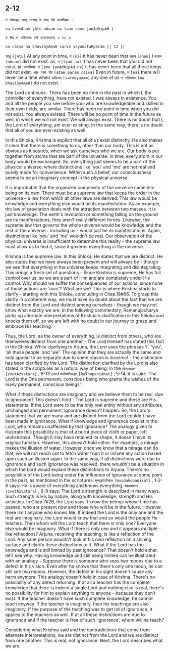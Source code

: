 ## <a name='_12'></a>2-12


```shloka-sa
न त्वेवाहम् जातु नासम् न त्वम् नेमे जनाधिपाः ।
```
```shloka-sa-hk
na tvevAham jAtu nAsam na tvam neme janAdhipAH |
```
```shloka-sa
न चैव न भविष्यामः सर्वे वयमतःपरम् ॥ १२ ॥
```
```shloka-sa-hk
na caiva na bhaviSyAmaH sarve vayamataHparam || 12 ||
```

`जातु` `[jAtu]` At any point in time, `न` `[na]` it has never been that `अहम्` `[aham]` I `नासम्` `[nAsam]` did not exist. `त्वम् न` `[tvam na]` It has never been that you did not exist. `इमे जनाधिपाः न` `[ime janAdhipAH na]` It has never been that all these kings did not exist. `अतः परम् चैव` `[ataH param caiva]` Even in future, `न` `[na]` there will never be a time when `सर्वेवयम्` `[sarvevayam]` any one of us `न भविष्यामः` `[na bhaviSyAmaH]` do not exist.



The Lord continues- There has been no time in the past in which I, the controller of everything, have not existed. I was always in existence. You and all the people you see before you-who are knowledgeable and skilled in their own fields, are similar. There has been no point in time when you did not exist. You always existed.
There will be no point of time in the future as well, in which we will not exist. We will always exist.
There is no doubt that I, the Lord of everything, am ever-existing. In the same way, there is no doubt that all of you are ever-existing as well.



In this Shloka, Krishna is explicit that all of us exist distinctly. He also makes it clear that there is something to us, other than our body. 
This is not as obvious as it sounds, when we ask ourselves who we are. Our body is put together from atoms that are part of the universe. In time, every atom in our body would be exchanged. So, everything just seems to be a part of the physical universe, where distinctions like 'you' and 'me' are not real and purely made for convenience. Within such a belief, our consciousness seems to be an imaginary concept in the physical universe. 



It is improbable that the organized complexity of the universe came into being on its own. There must be a supreme law that keeps the order in the universe – a law from which all other laws are derived. This law would be knowledge and everything else would be its manifestation. 
As an example, the law of gravitation deals with the attraction between two masses. It is just knowledge. The earth's revolution or something falling on the ground are its manifestations, they aren't really different forces. 
Likewise, the supreme law that governs the whole universe would be knowledge and the rest of the universe - including us - would just be its manifestations. Again, distinctions like 'you' and 'me' wouldn't be real. Our observation of the physical universe is insufficient to determine this reality - the supreme law must allow us to find it, since it governs everything in the universe.



Krishna is the supreme law. In this Shloka, He states that we are distinct. He also states that we have always been present and will always be - though we see that everything in the universe keeps integrating and disintegrating. 
This brings a fresh set of questions - Since Krishna is supreme, He has full control over us, so we are a part of Him and are completely under His control. Why should we suffer the consequences of our actions, since none of those actions are 'ours'? What are we? 
This is where Krishna starts to clarify - starting with this Shloka, concluding in Chap.18#66. To grasp this clarity in a coherent way, we must have no doubt about the fact that we are distinct from the Lord and distinct among ourselves - though we may not know what exactly we are. 
In the following commentary, Ramanujacharya picks up alternate interpretations of Krishna's clarification in this Shloka and knocks them off, so we are left with no doubt in our journey to grasp and embrace His teaching.



Thus, the Lord, as the owner of everything, is distinct from others, who are themselves distinct from one another - The Lord Himself has stated this fact in the Shloka. While clarifying to Arjuna, the Lord uses the phrases 'I', 'you', 'all these people' and 'we'. The opinion that they are actually the same and only appear to be separate due to some reason is incorrect - the distinction has been clarified by the Lord. 
The distinction clarified by the Lord is also stated in the scriptures as a natural way of being:
In the `श्वेताश्वतर` `[zvetAzvatara]` , 6-13 and `कठोपनिअहत्` `[kaThopaniahat]` , 5-14, it is said: 'The Lord is the One permanent, conscious being who grants the wishes of the many permanent, conscious beings'.



What if these distinctions are imaginary and we believe them to be real, due to ignorance? This doesn't hold - The Lord is supreme and these are His statements. If the Lord were to be the only real entity without any attributes, unchanged and permanent, ignorance doesn't happen. 
So, the Lord's statement that we are many and are distinct from the Lord couldn't have been made in ignorance. 
What if knowledge and ignorance coexist in the Lord, who remains unaffected by that ignorance? The analogy given to illustrate this possibility is that of a burnt piece of cloth or paper, left undisturbed. Though it may have retained its shape, it doesn't have its original function. However, this doesn't hold either. For example, a mirage makes the illusion of water. 
However, once we know that a mirage can do that, we will not reach out to fetch water from it or initiate any action based upon such an illusion again. In the same way, if all distinctions were due to ignorance and such ignorance was resolved, there wouldn't be a situation in which the Lord would explain these distinctions to Arjuna. 
There's no possibility of the Lord being under the influence of ignorance at some point in the past, as mentioned in the scriptures:
`मुन्दकोपनिशत्` `[mundakopanizat]` , 1-2-6 says: He is aware of everything and knows everything.
`श्वेताश्वतर` `[zvetAzvatara]` , 6-8 says: The Lord's strength is described in many ways. Such strength is His by nature, along with knowledge, strength and His activities. 
In Chap.7#26, the Lord says: I know the beings whose time has passed, who are present now and those who will be in the future. However, there isn't anyone who knows Me.
If indeed the Lord is the only one and the rest are imaginary, the Lord would know that and so would the people He teaches. Then whom will the Lord teach that there is only one? Everyone else would be imaginary.
What if there is only one and it appears multiple - like reflections? Arjuna, receiving the teaching, is like a reflection of the Lord. Any sane person wouldn't look at his own reflection on a shining surface and clarify these distinctions to it.
What if the Lord has the knowledge and is still limited by past ignorance? That doesn't hold either, let’s see why. 
Having knowledge and still being limited can be illustrated with an analogy - Suppose there is someone who sees two moons due to a defect in his vision. Even after he knows that there's only one moon, he can still see two moons. However, the defect in his sight doesn't cause any harm anymore. 
This analogy doesn't hold in case of Krishna. There's no possibility of any defect returning. If at all a teacher has the complete knowledge that there is indeed a single Lord and nothing else is real, there's no possibility for him to explain anything to anyone - because they don't exist. If the teacher doesn't have such complete knowledge, he cannot teach anyway. If the teacher is imaginary, then his teachings are also imaginary. If the purpose of the teaching was to get rid of ignorance, it applies to the teachers as well. If at all these distinctions are due to ignorance and if the teacher is free of such ‘ignorance’, whom will he teach?



Considering what Krishna said and the contradictions that come from alternate interpretations, we are distinct from the Lord and we are distinct from one another. This is real, not ignorance.
Next, the Lord describes what we are.

